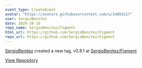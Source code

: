 ```yaml
---
event_type: CreateEvent
avatar: "https://avatars.githubusercontent.com/u/1480321?"
user: SergioBenitez
date: 2020-10-10
repo_name: SergioBenitez/Figment
html_url: https://github.com/SergioBenitez/Figment
repo_url: https://github.com/SergioBenitez/Figment
---
```


<a href='https://github.com/SergioBenitez' target='_blank'>SergioBenitez</a> created a new tag, v0.8.1 at <a href='https://github.com/SergioBenitez/Figment' target='_blank'>SergioBenitez/Figment</a>

<a href='https://github.com/SergioBenitez/Figment' target='_blank'>View Repository</a>